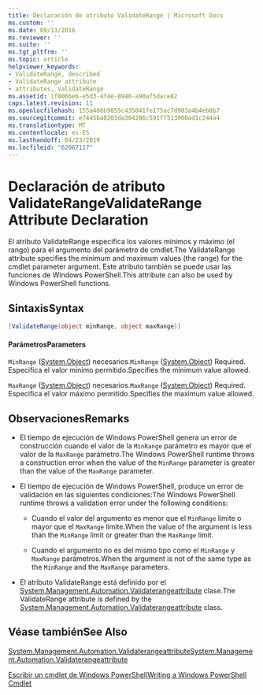 ```yaml
---
title: Declaración de atributo ValidateRange | Microsoft Docs
ms.custom: ''
ms.date: 09/13/2016
ms.reviewer: ''
ms.suite: ''
ms.tgt_pltfrm: ''
ms.topic: article
helpviewer_keywords:
- ValidateRange, described
- ValidateRange attribute
- attributes, ValidateRange
ms.assetid: 1f8066e6-e5d3-4f4e-8948-a90af5dace82
caps.latest.revision: 11
ms.openlocfilehash: 155a406b9855c435041fe175ac7d983a4b4eb8b7
ms.sourcegitcommit: e7445ba8203da304286c591ff513900ad1c244a4
ms.translationtype: MT
ms.contentlocale: es-ES
ms.lasthandoff: 04/23/2019
ms.locfileid: "62067117"
---
```

# <a name="validaterange-attribute-declaration"></a><span data-ttu-id="2cd23-102">Declaración de atributo ValidateRange</span><span class="sxs-lookup"><span data-stu-id="2cd23-102">ValidateRange Attribute Declaration</span></span>

<span data-ttu-id="2cd23-103">El atributo ValidateRange especifica los valores mínimos y máximo (el rango) para el argumento del parámetro de cmdlet.</span><span class="sxs-lookup"><span data-stu-id="2cd23-103">The ValidateRange attribute specifies the minimum and maximum values (the range) for the cmdlet parameter argument.</span></span> <span data-ttu-id="2cd23-104">Este atributo también se puede usar las funciones de Windows PowerShell.</span><span class="sxs-lookup"><span data-stu-id="2cd23-104">This attribute can also be used by Windows PowerShell functions.</span></span>

## <a name="syntax"></a><span data-ttu-id="2cd23-105">Sintaxis</span><span class="sxs-lookup"><span data-stu-id="2cd23-105">Syntax</span></span>

```csharp
[ValidateRange(object minRange, object maxRange)]
```

#### <a name="parameters"></a><span data-ttu-id="2cd23-106">Parámetros</span><span class="sxs-lookup"><span data-stu-id="2cd23-106">Parameters</span></span>

<span data-ttu-id="2cd23-107">`MinRange` ([System.Object](/dotnet/api/system.object)) necesarios.</span><span class="sxs-lookup"><span data-stu-id="2cd23-107">`MinRange` ([System.Object](/dotnet/api/system.object)) Required.</span></span> <span data-ttu-id="2cd23-108">Especifica el valor mínimo permitido.</span><span class="sxs-lookup"><span data-stu-id="2cd23-108">Specifies the minimum value allowed.</span></span>

<span data-ttu-id="2cd23-109">`MaxRange` ([System.Object](/dotnet/api/system.object)) necesarios.</span><span class="sxs-lookup"><span data-stu-id="2cd23-109">`MaxRange` ([System.Object](/dotnet/api/system.object)) Required.</span></span> <span data-ttu-id="2cd23-110">Especifica el valor máximo permitido.</span><span class="sxs-lookup"><span data-stu-id="2cd23-110">Specifies the maximum value allowed.</span></span>

## <a name="remarks"></a><span data-ttu-id="2cd23-111">Observaciones</span><span class="sxs-lookup"><span data-stu-id="2cd23-111">Remarks</span></span>

- <span data-ttu-id="2cd23-112">El tiempo de ejecución de Windows PowerShell genera un error de construcción cuando el valor de la `MinRange` parámetro es mayor que el valor de la `MaxRange` parámetro.</span><span class="sxs-lookup"><span data-stu-id="2cd23-112">The Windows PowerShell runtime throws a construction error when the value of the `MinRange` parameter is greater than the value of the `MaxRange` parameter.</span></span>

- <span data-ttu-id="2cd23-113">El tiempo de ejecución de Windows PowerShell, produce un error de validación en las siguientes condiciones:</span><span class="sxs-lookup"><span data-stu-id="2cd23-113">The Windows PowerShell runtime throws a validation error under the following conditions:</span></span>

    - <span data-ttu-id="2cd23-114">Cuando el valor del argumento es menor que el `MinRange` límite o mayor que el `MaxRange` límite.</span><span class="sxs-lookup"><span data-stu-id="2cd23-114">When the value of the argument is less than the `MinRange` limit or greater than the `MaxRange` limit.</span></span>

    - <span data-ttu-id="2cd23-115">Cuando el argumento no es del mismo tipo como el `MinRange` y `MaxRange` parámetros.</span><span class="sxs-lookup"><span data-stu-id="2cd23-115">When the argument is not of the same type as the `MinRange` and the `MaxRange` parameters.</span></span>

- <span data-ttu-id="2cd23-116">El atributo ValidateRange está definido por el [System.Management.Automation.Validaterangeattribute](/dotnet/api/System.Management.Automation.ValidateRangeAttribute) clase.</span><span class="sxs-lookup"><span data-stu-id="2cd23-116">The ValidateRange attribute is defined by the [System.Management.Automation.Validaterangeattribute](/dotnet/api/System.Management.Automation.ValidateRangeAttribute) class.</span></span>

## <a name="see-also"></a><span data-ttu-id="2cd23-117">Véase también</span><span class="sxs-lookup"><span data-stu-id="2cd23-117">See Also</span></span>

[<span data-ttu-id="2cd23-118">System.Management.Automation.Validaterangeattribute</span><span class="sxs-lookup"><span data-stu-id="2cd23-118">System.Management.Automation.Validaterangeattribute</span></span>](/dotnet/api/System.Management.Automation.ValidateRangeAttribute)

[<span data-ttu-id="2cd23-119">Escribir un cmdlet de Windows PowerShell</span><span class="sxs-lookup"><span data-stu-id="2cd23-119">Writing a Windows PowerShell Cmdlet</span></span>](./writing-a-windows-powershell-cmdlet.md)
